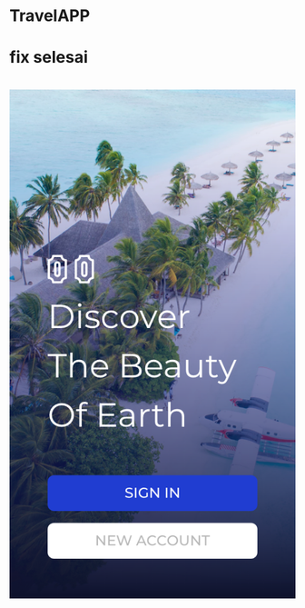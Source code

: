 # TravelAPP
# fix selesai
#
![alt text](https://github.com/trisugihartono/TravelAPP/blob/main/Get%20Started.png?raw=true)
